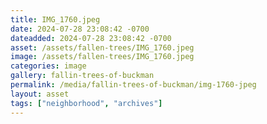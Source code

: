 ```yaml
---
title: IMG_1760.jpeg
date: 2024-07-28 23:08:42 -0700
dateadded: 2024-07-28 23:08:42 -0700
asset: /assets/fallen-trees/IMG_1760.jpeg
image: /assets/fallen-trees/IMG_1760.jpeg
categories: image
gallery: fallin-trees-of-buckman
permalink: /media/fallin-trees-of-buckman/img-1760-jpeg
layout: asset
tags: ["neighborhood", "archives"]
--- 
```

